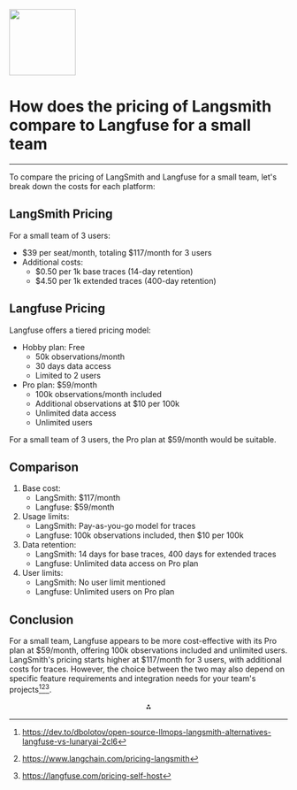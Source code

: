<img src="https://r2cdn.perplexity.ai/pplx-full-logo-primary-dark%402x.png" class="logo" width="120"/>

# How does the pricing of Langsmith compare to Langfuse for a small team

---
To compare the pricing of LangSmith and Langfuse for a small team, let's break down the costs for each platform:

## LangSmith Pricing

For a small team of 3 users:

- \$39 per seat/month, totaling \$117/month for 3 users
- Additional costs:
    - \$0.50 per 1k base traces (14-day retention)
    - \$4.50 per 1k extended traces (400-day retention)


## Langfuse Pricing

Langfuse offers a tiered pricing model:

- Hobby plan: Free
    - 50k observations/month
    - 30 days data access
    - Limited to 2 users
- Pro plan: \$59/month
    - 100k observations/month included
    - Additional observations at \$10 per 100k
    - Unlimited data access
    - Unlimited users

For a small team of 3 users, the Pro plan at \$59/month would be suitable.

## Comparison

1. Base cost:
    - LangSmith: \$117/month
    - Langfuse: \$59/month
2. Usage limits:
    - LangSmith: Pay-as-you-go model for traces
    - Langfuse: 100k observations included, then \$10 per 100k
3. Data retention:
    - LangSmith: 14 days for base traces, 400 days for extended traces
    - Langfuse: Unlimited data access on Pro plan
4. User limits:
    - LangSmith: No user limit mentioned
    - Langfuse: Unlimited users on Pro plan

## Conclusion

For a small team, Langfuse appears to be more cost-effective with its Pro plan at \$59/month, offering 100k observations included and unlimited users. LangSmith's pricing starts higher at \$117/month for 3 users, with additional costs for traces. However, the choice between the two may also depend on specific feature requirements and integration needs for your team's projects[^5][^7][^9].

<div style="text-align: center">⁂</div>

[^1]: https://docs.smith.langchain.com/pricing/faq

[^2]: https://langsmith.tenereteam.com

[^3]: https://help.editor.langsmith.co.jp/plans-prices

[^4]: https://langfuse.com/pricing

[^5]: https://dev.to/dbolotov/open-source-llmops-langsmith-alternatives-langfuse-vs-lunaryai-2cl6

[^6]: https://langfuse.com/changelog/2024-01-29-custom-model-prices

[^7]: https://www.langchain.com/pricing-langsmith

[^8]: https://langchain-ai.github.io/langgraph/concepts/plans/

[^9]: https://langfuse.com/pricing-self-host

[^10]: https://elest.io/open-source/langfuse/resources/installation-guide

[^11]: https://aws.amazon.com/marketplace/pp/prodview-4ilxkwxiwx6xo

[^12]: https://docs.smith.langchain.com/old/pricing

[^13]: https://www.langchain.com/pricing-langgraph-platform

[^14]: https://langfuse.com/careers

[^15]: https://www.langchain.com/langsmith

[^16]: https://azuremarketplace.microsoft.com/en-us/marketplace/apps/langchain.langsmith?tab=overview

[^17]: https://blog.langchain.dev/announcing-langsmith-is-now-a-transactable-offering-in-the-azure-marketplace/

[^18]: https://lunary.ai/langfuse-vs-langsmith

[^19]: https://www.reddit.com/r/LangChain/comments/1bekfw8/langsmith_plus_use_in_europe_makes_you_not/

[^20]: https://blog.gopenai.com/langchain-vs-langsmith-understanding-the-differences-pros-and-cons-a18cff9b31f0

[^21]: https://orq.ai/blog/langsmith-alternatives

[^22]: https://slashdot.org/software/comparison/LangChain-vs-LangSmith/

[^23]: https://github.com/langchain-ai/langsmith-sdk/issues/402

[^24]: https://adasci.org/hands-on-guide-to-langfuse-for-llm-based-applications/

[^25]: https://slashdot.org/software/comparison/Langfuse-vs-Weights-Biases/

[^26]: https://www.producthunt.com/products/langfuse

[^27]: https://elest.io/open-source/langfuse/resources/plans-and-pricing

[^28]: https://github.com/langfuse/langfuse

[^29]: https://langfuse.com

[^30]: https://langfuse.com/changelog/2024-12-09-Langfuse-v3-stable-release

[^31]: https://github.com/orgs/langfuse/discussions/3271

[^32]: https://github.com/orgs/langfuse/discussions/3466

[^33]: https://langfuse.com/enterprise

[^34]: https://langfuse.com/self-hosting/upgrade-guides/upgrade-v2-to-v3

[^35]: https://dynamicbusiness.com/ai-tools/langfuse-your-all-in-one-llm-engineering-platform.html

[^36]: https://langfuse.com/docs/model-usage-and-cost

